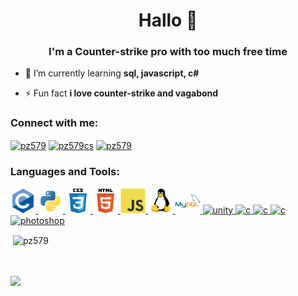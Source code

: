<h1 align="center">Hallo 👋</h1>
<h3 align="center">I'm a Counter-strike pro with too much free time</h3>

- 🌱 I’m currently learning **sql, javascript, c#**

- ⚡ Fun fact **i love counter-strike and vagabond**

<h3 align="left">Connect with me:</h3>
<p align="left">
<a href="https://twitter.com/pz579" target="blank"><img align="center" src="https://raw.githubusercontent.com/rahuldkjain/github-profile-readme-generator/master/src/images/icons/Social/twitter.svg" alt="pz579" height="30" width="40" /></a>
<a href="https://instagram.com/pz579cs" target="blank"><img align="center" src="https://raw.githubusercontent.com/rahuldkjain/github-profile-readme-generator/master/src/images/icons/Social/instagram.svg" alt="pz579cs" height="30" width="40" /></a>
<a href="https://www.youtube.com/c/pz579" target="blank"><img align="center" src="https://raw.githubusercontent.com/rahuldkjain/github-profile-readme-generator/master/src/images/icons/Social/youtube.svg" alt="pz579" height="30" width="40" /></a>
</p>

<h3 align="left">Languages and Tools:</h3>
<p align="left"> <a href="https://www.cprogramming.com/" target="_blank" rel="noreferrer"> <img src="https://raw.githubusercontent.com/devicons/devicon/master/icons/c/c-original.svg" alt="c" width="40" height="40"/> </a> <a href="https://www.python.org" target="_blank" rel="noreferrer"> <img src="https://raw.githubusercontent.com/devicons/devicon/master/icons/python/python-original.svg" alt="python" width="40" height="40"/> </a> <a href="https://www.w3schools.com/css/" target="_blank" rel="noreferrer"> <img src="https://raw.githubusercontent.com/devicons/devicon/master/icons/css3/css3-original-wordmark.svg" alt="css3" width="40" height="40"/> </a> <a href="https://www.w3.org/html/" target="_blank" rel="noreferrer"> <img src="https://raw.githubusercontent.com/devicons/devicon/master/icons/html5/html5-original-wordmark.svg" alt="html5" width="40" height="40"/> </a> <a href="https://developer.mozilla.org/en-US/docs/Web/JavaScript" target="_blank" rel="noreferrer"> <img src="https://raw.githubusercontent.com/devicons/devicon/master/icons/javascript/javascript-original.svg" alt="javascript" width="40" height="40"/> </a> <a href="https://www.linux.org/" target="_blank" rel="noreferrer"> <img src="https://raw.githubusercontent.com/devicons/devicon/master/icons/linux/linux-original.svg" alt="linux" width="40" height="40"/> </a> <a href="https://www.mysql.com/" target="_blank" rel="noreferrer"> <img src="https://raw.githubusercontent.com/devicons/devicon/master/icons/mysql/mysql-original-wordmark.svg" alt="mysql" width="40" height="40"/> </a> <a href="https://unity.com/" target="_blank" rel="noreferrer"> <img src="https://www.vectorlogo.zone/logos/unity3d/unity3d-icon.svg" alt="unity" width="40" height="40"/> </a> <a href="https://www.vegascreativesoftware.com/br/vegas-pro/" target="_blank" rel="noreferrer"> <img src="https://upload.wikimedia.org/wikipedia/commons/thumb/8/81/Vegas_Pro_21_logo.svg/640px-Vegas_Pro_21_logo.svg.png" alt="c" width="40" height="40"/> </a> <a href="https://www.adobe.com/br/products/premiere/campaign/pricing.html?gclid=EAIaIQobChMIibOrjemDiAMVsEFIAB2bdhzfEAAYASAAEgJZvPD_BwE&sdid=KQPPT&mv=search&--&gad_source=1&s_kwcid=AL!3085!3!473120544219!e!!g!!premiere%20pro&ef_id=ZsStmgAAANU5PEj5:20240820145210:s" target="_blank" rel="noreferrer"> <img src="https://upload.wikimedia.org/wikipedia/commons/thumb/f/f2/Adobe_Premiere_Pro_Logo.svg/2048px-Adobe_Premiere_Pro_Logo.svg.png" alt="c" width="40" height="40"/> </a> <a href="https://www.adobe.com/br/products/aftereffects.html" target="_blank" rel="noreferrer"> <img src="https://www.martechforum.com/wp-content/uploads/2019/02/After-Effects-logo-300x300.jpg" alt="c" width="40" height="40"/> </a> <a href="https://www.photoshop.com/en" target="_blank" rel="noreferrer"> <img src="https://encrypted-tbn0.gstatic.com/images?q=tbn:ANd9GcSOggcxHxPZolo0bL9rWj5SeoMVbITg3uSzsA&s" alt="photoshop" width="40" height="40"/> </a></p>

<p>&nbsp;<img align="center" src="https://github-readme-stats.vercel.app/api?username=pz579&show_icons=true&locale=en" alt="pz579" /></p>

 <br>
<p><img align="center" src="https://kingkirascastle.home.blog/wp-content/uploads/2019/12/63.jpg" /></p>


<!--
**pz579/pz579** is a ✨ _special_ ✨ repository because its `README.md` (this file) appears on your GitHub profile.

Here are some ideas to get you started:

- 🔭 I’m currently working on ...
- 🌱 I’m currently learning ...
- 👯 I’m looking to collaborate on ...
- 🤔 I’m looking for help with ...
- 💬 Ask me about ...
- 📫 How to reach me: ...
- 😄 Pronouns: ...
- ⚡ Fun fact: ...
-->

